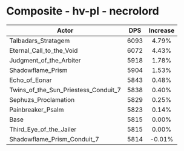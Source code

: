 # Composite - hv-pl - necrolord
| Actor | DPS | Increase |
|---|:---:|:---:|
|Talbadars_Stratagem|6093|4.79%|
|Eternal_Call_to_the_Void|6072|4.43%|
|Judgment_of_the_Arbiter|5918|1.78%|
|Shadowflame_Prism|5904|1.53%|
|Echo_of_Eonar|5843|0.48%|
|Twins_of_the_Sun_Priestess_Conduit_7|5838|0.40%|
|Sephuzs_Proclamation|5829|0.25%|
|Painbreaker_Psalm|5823|0.14%|
|Base|5815|0.00%|
|Third_Eye_of_the_Jailer|5815|0.00%|
|Shadowflame_Prism_Conduit_7|5814|-0.01%|
